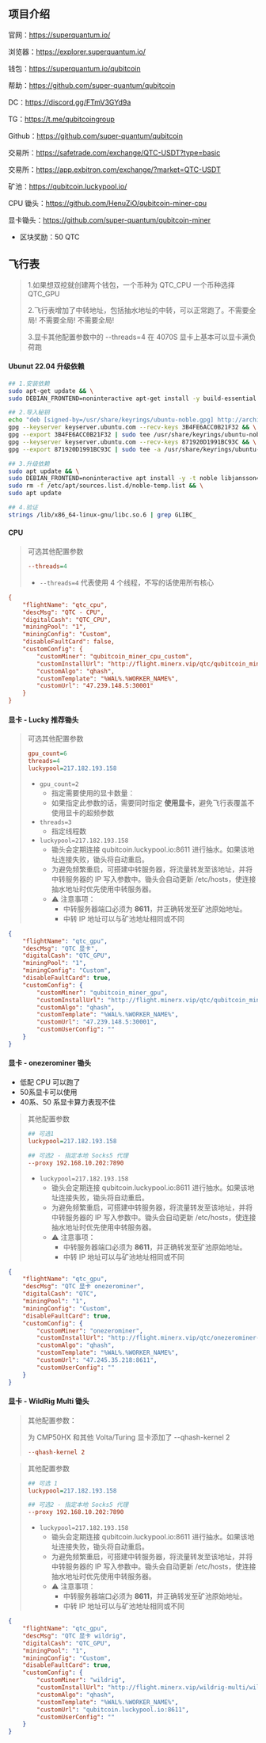 



## 项目介绍

官网：https://superquantum.io/

浏览器：https://explorer.superquantum.io/

钱包：https://superquantum.io/qubitcoin

帮助：https://github.com/super-quantum/qubitcoin

DC：https://discord.gg/FTmV3GYd9a

TG：https://t.me/qubitcoingroup

Github：https://github.com/super-quantum/qubitcoin



交易所：https://safetrade.com/exchange/QTC-USDT?type=basic

交易所：https://app.exbitron.com/exchange/?market=QTC-USDT

矿池：https://qubitcoin.luckypool.io/



CPU 锄头：https://github.com/HenuZiO/qubitcoin-miner-cpu

显卡锄头：https://github.com/super-quantum/qubitcoin-miner



- 区块奖励：50 QTC



## 飞行表

> 1.如果想双挖就创建两个钱包，一个币种为 QTC_CPU 一个币种选择 QTC_GPU
>
> 2.飞行表增加了中转地址，包括抽水地址的中转，可以正常跑了。不需要全局! 不需要全局! 不需要全局!
>
> 3.显卡其他配置参数中的 --threads=4 在 4070S 显卡上基本可以显卡满负荷跑



#### Ubunut 22.04 升级依赖

```sh
## 1.安装依赖
sudo apt-get update && \
sudo DEBIAN_FRONTEND=noninteractive apt-get install -y build-essential libtool autotools-dev automake pkg-config bsdmainutils python3 libevent-dev libboost-dev libsqlite3-dev libminiupnpc-dev libnatpmp-dev libzmq3-dev systemtap-sdt-dev dirmngr gnupg gpg

## 2.导入秘钥
echo "deb [signed-by=/usr/share/keyrings/ubuntu-noble.gpg] http://archive.ubuntu.com/ubuntu noble main universe" | sudo tee /etc/apt/sources.list.d/noble-temp.list
gpg --keyserver keyserver.ubuntu.com --recv-keys 3B4FE6ACC0B21F32 && \
gpg --export 3B4FE6ACC0B21F32 | sudo tee /usr/share/keyrings/ubuntu-noble.gpg > /dev/null && \
gpg --keyserver keyserver.ubuntu.com --recv-keys 871920D1991BC93C && \
gpg --export 871920D1991BC93C | sudo tee -a /usr/share/keyrings/ubuntu-noble.gpg > /dev/null

## 3.升级依赖
sudo apt update && \
sudo DEBIAN_FRONTEND=noninteractive apt install -y -t noble libjansson4 libstdc++6 && \
sudo rm -f /etc/apt/sources.list.d/noble-temp.list && \
sudo apt update

## 4.验证
strings /lib/x86_64-linux-gnu/libc.so.6 | grep GLIBC_
```



#### CPU

>  可选其他配置参数
>
> ```ini
> --threads=4
> ```
>
> - `--threads=4` 代表使用 4 个线程，不写的话使用所有核心



```ini
{
    "flightName": "qtc_cpu",
    "descMsg": "QTC - CPU",
    "digitalCash": "QTC_CPU",
    "miningPool": "1",
    "miningConfig": "Custom",
    "disableFaultCard": false,
    "customConfig": {
        "customMiner": "qubitcoin_miner_cpu_custom",
        "customInstallUrl": "http://flight.minerx.vip/qtc/qubitcoin_miner_cpu_custom-03.tar.gz",
        "customAlgo": "qhash",
        "customTemplate": "%WAL%.%WORKER_NAME%",
        "customUrl": "47.239.148.5:30001"
    }
}
```



#### 显卡 - Lucky 推荐锄头

> 可选其他配置参数
>
> ```ini
> gpu_count=6
> threads=4
> luckypool=217.182.193.158
> ```
>
> - `gpu_count=2`
>   - 指定需要使用的显卡数量：
>   - 如果指定此参数的话，需要同时指定 **使用显卡**，避免飞行表覆盖不使用显卡的超频参数
> - `threads=3`
>   - 指定线程数
> - `luckypool=217.182.193.158`
>   - 锄头会定期连接 qubitcoin.luckypool.io:8611 进行抽水。如果该地址连接失败，锄头将自动重启。
>   - 为避免频繁重启，可搭建中转服务器，将流量转发至该地址，并将中转服务器的 IP 写入参数中。锄头会自动更新 /etc/hosts，使连接抽水地址时优先使用中转服务器。
>   - ⚠️ 注意事项：
>     - 中转服务器端口必须为 **8611**，并正确转发至矿池原始地址。
>     - 中转 IP 地址可以与矿池地址相同或不同



```json
{
    "flightName": "qtc_gpu",
    "descMsg": "QTC 显卡",
    "digitalCash": "QTC_GPU",
    "miningPool": "1",
    "miningConfig": "Custom",
    "disableFaultCard": true,
    "customConfig": {
        "customMiner": "qubitcoin_miner_gpu",
        "customInstallUrl": "http://flight.minerx.vip/qtc/qubitcoin_miner_gpu-23.tar.gz",
        "customAlgo": "qhash",
        "customTemplate": "%WAL%.%WORKER_NAME%",
        "customUrl": "47.239.148.5:30001",
        "customUserConfig": ""
    }
}
```



#### 显卡 - onezerominer 锄头

- 低配 CPU 可以跑了
- 50系显卡可以使用
- 40系、50 系显卡算力表现不佳



> 其他配置参数
>
> ```ini
> ## 可选1
> luckypool=217.182.193.158
> 
> ## 可选2 - 指定本地 Socks5 代理
> --proxy 192.168.10.202:7890
> ```
>
> - `luckypool=217.182.193.158`
>   - 锄头会定期连接 qubitcoin.luckypool.io:8611 进行抽水。如果该地址连接失败，锄头将自动重启。
>   - 为避免频繁重启，可搭建中转服务器，将流量转发至该地址，并将中转服务器的 IP 写入参数中。锄头会自动更新 /etc/hosts，使连接抽水地址时优先使用中转服务器。
>   - ⚠️ 注意事项：
>     - 中转服务器端口必须为 **8611**，并正确转发至矿池原始地址。
>     - 中转 IP 地址可以与矿池地址相同或不同

```json
{
    "flightName": "qtc_gpu",
    "descMsg": "QTC 显卡 onezerominer",
    "digitalCash": "QTC",
    "miningPool": "1",
    "miningConfig": "Custom",
    "disableFaultCard": true,
    "customConfig": {
        "customMiner": "onezerominer",
        "customInstallUrl": "http://flight.minerx.vip/qtc/onezerominer-1.5.9.a.tar.gz",
        "customAlgo": "qhash",
        "customTemplate": "%WAL%.%WORKER_NAME%",
        "customUrl": "47.245.35.218:8611",
        "customUserConfig": ""
    }
}
```



#### 显卡 - WildRig Multi 锄头

> 其他配置参数：
>
> 为 CMP50HX 和其他 Volta/Turing 显卡添加了 --qhash-kernel 2
>
> ```ini
> --qhash-kernel 2
> ```
>
> 



> 其他配置参数
>
> ```ini
> ## 可选 1
> luckypool=217.182.193.158
> 
> ## 可选2 - 指定本地 Socks5 代理
> --proxy 192.168.10.202:7890
> ```
>
> - `luckypool=217.182.193.158`
>   - 锄头会定期连接 qubitcoin.luckypool.io:8611 进行抽水。如果该地址连接失败，锄头将自动重启。
>   - 为避免频繁重启，可搭建中转服务器，将流量转发至该地址，并将中转服务器的 IP 写入参数中。锄头会自动更新 /etc/hosts，使连接抽水地址时优先使用中转服务器。
>   - ⚠️ 注意事项：
>     - 中转服务器端口必须为 **8611**，并正确转发至矿池原始地址。
>     - 中转 IP 地址可以与矿池地址相同或不同



```json
{
    "flightName": "qtc_gpu",
    "descMsg": "QTC 显卡 wildrig",
    "digitalCash": "QTC_GPU",
    "miningPool": "1",
    "miningConfig": "Custom",
    "disableFaultCard": true,
    "customConfig": {
        "customMiner": "wildrig",
        "customInstallUrl": "http://flight.minerx.vip/wildrig-multi/wildrig-0.45.2.a.tar.gz",
        "customAlgo": "qhash",
        "customTemplate": "%WAL%.%WORKER_NAME%",
        "customUrl": "qubitcoin.luckypool.io:8611",
        "customUserConfig": ""
    }
}
```




